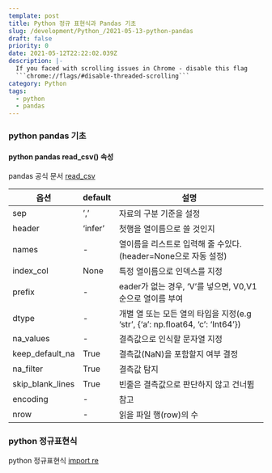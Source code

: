 ```yaml
---
template: post
title: Python 정규 표현식과 Pandas 기초
slug: /development/Python_/2021-05-13-python-pandas
draft: false
priority: 0
date: 2021-05-12T22:22:02.039Z
description: |-
  If you faced with scrolling issues in Chrome - disable this flag 
  ```chrome://flags/#disable-threaded-scrolling```
category: Python
tags:
  - python
  - pandas
---
```


### python pandas 기초

#### python pandas read_csv() 속성

pandas 공식 문서 [read_csv](https://pandas.pydata.org/pandas-docs/stable/reference/api/pandas.read_csv.html)

| 옵션             | default | 설명                                                                           |
| ---------------- | ------- | ------------------------------------------------------------------------------ |
| sep              | ’,’     | 자료의 구분 기준을 설정                                                        |
| header           | ‘infer’ | 첫행을 열이름으로 쓸 것인지                                                    |
| names            | -       | 열이름을 리스트로 입력해 줄 수있다. (header=None으로 자동 설정)                |
| index_col        | None    | 특정 열이름으로 인덱스를 지정                                                  |
| prefix           | -       | eader가 없는 경우, ‘V’를 넣으면, V0,V1순으로 열이름 부여                       |
| dtype            | -       | 개별 열 또는 모든 열의 타입을 지정(e.g ‘str’, {‘a’: np.float64, ‘c’: ‘Int64’}) |
| na_values        | -       | 결측값으로 인식할 문자열 지정                                                  |
| keep_default_na  | True    | 결측값(NaN)을 포함할지 여부 결정                                               |
| na_filter        | True    | 결측값 탐지                                                                    |
| skip_blank_lines | True    | 빈줄은 결측값으로 판단하지 않고 건너뜀                                         |
| encoding         | -       | 참고                                                                           |
| nrow             | -       | 읽을 파일 행(row)의 수                                                         |

### python 정규표현식

python 정규표현식 [import re](<https://greeksharifa.github.io/%EC%A0%95%EA%B7%9C%ED%91%9C%ED%98%84%EC%8B%9D(re)/2018/07/20/regex-usage-01-basic/>)
